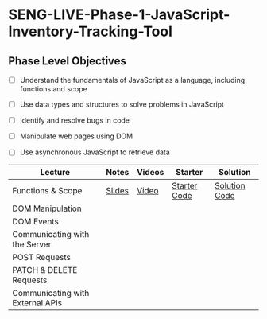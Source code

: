 # SENG-LIVE-Phase-1-JavaScript-Inventory-Tracking-Tool
## Phase Level Objectives
- [ ] Understand the fundamentals of JavaScript as a language, including functions and scope
- [ ] Use data types and structures to solve problems in JavaScript
- [ ] Identify and resolve bugs in code
- [ ] Manipulate web pages using DOM
- [ ] Use asynchronous JavaScript to retrieve data


| Lecture                          	| Notes 	| Videos 	| Starter 	| Solution 	|
|----------------------------------	|:-----:	|--------	|---------	|----------	|
| Functions & Scope                	|   [Slides](https://raw.githack.com/learn-co-curriculum/SENG-LIVE-013023-Phase-1-JS/main/01_Functions_%26_Scope/assets/export/index.html)    	|    [Video](https://vimeo.com/794281710)    	|     [Starter Code](https://github.com/learn-co-curriculum/SENG-LIVE-013023-Phase-1-JS/tree/main/01_Functions_%26_Scope)    	|     [Solution Code](https://github.com/learn-co-curriculum/SENG-LIVE-013023-Phase-1-JS/compare/01_solution?expand=1)     	|
| DOM Manipulation                 	|       	|        	|         	|          	|
| DOM Events                       	|       	|        	|         	|          	|
| Communicating with the Server    	|       	|        	|         	|          	|
| POST Requests                    	|       	|        	|         	|          	|
| PATCH & DELETE Requests          	|       	|        	|         	|          	|
| Communicating with External APIs 	|       	|        	|         	|          	|